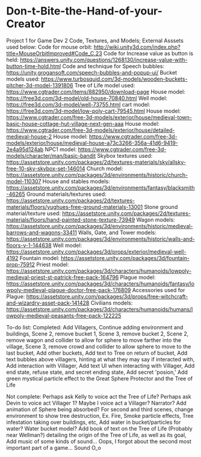 # Don-t-Bite-the-Hand-of-your-Creator
 Project 1 for Game Dev 2
 Code, Textures, and Models; External Asssets used below: 
 Code for mouse orbit: http://wiki.unity3d.com/index.php?title=MouseOrbitImproved#Code_C.23
 Code for Increase value as button is held: https://answers.unity.com/questions/1268130/increase-value-with-button-time-hold.html 
 Code and technique for Speech bubbles: https://unity.grogansoft.com/speech-bubbles-and-popup-ui/
 Bucket models used: https://www.turbosquid.com/3d-models/wooden-buckets-pitcher-3d-model-1391806 
 Tree of Life model used: https://www.cgtrader.com/items/882950/download-page
 House model: https://free3d.com/3d-model/old-house-70840.html
 Well model: https://free3d.com/3d-model/well-73755.html
 cart model: https://free3d.com/3d-model/low-poly-cart-79545.html
 House model: https://www.cgtrader.com/free-3d-models/exterior/house/medieval-town-basic-house-cottage-hut-village-next-gen-aaa
 House model: https://www.cgtrader.com/free-3d-models/exterior/house/detailed-medieval-house-2
 House model: https://www.cgtrader.com/free-3d-models/exterior/house/medieval-house-a73c3266-356a-41d6-9419-2e4a95d124ab
 NPC1 model: https://www.cgtrader.com/free-3d-models/character/man/basic-bandit
 Skybox textures used: https://assetstore.unity.com/packages/2d/textures-materials/sky/allsky-free-10-sky-skybox-set-146014 
 Church model: https://assetstore.unity.com/packages/3d/environments/historic/church-model-110307 
 House and stables models: https://assetstore.unity.com/packages/3d/environments/fantasy/blacksmith-46265 
 Ground materials/textures used: https://assetstore.unity.com/packages/2d/textures-materials/floors/yughues-free-ground-materials-13001 
 Stone ground material/texture used: https://assetstore.unity.com/packages/2d/textures-materials/floors/hand-painted-stone-texture-73949 
 Wagon models: https://assetstore.unity.com/packages/3d/environments/historic/medieval-barrows-and-wagons-33411 
 Walls, Gate, and Tower models: https://assetstore.unity.com/packages/3d/environments/historic/walls-and-floors-v-1-144638 
 Well model: https://assetstore.unity.com/packages/3d/props/exterior/medieval-well-4192 
 Fountain model: https://assetstore.unity.com/packages/3d/fountain-prop-75912 
 Priest model: https://assetstore.unity.com/packages/3d/characters/humanoids/lowpoly-medieval-priest-st-patrick-free-pack-164796 
 Plague model: https://assetstore.unity.com/packages/3d/characters/humanoids/fantasy/lowpoly-medieval-plague-doctor-free-pack-176809 
 Accessories used for Plague: https://assetstore.unity.com/packages/3d/props/free-witchcraft-and-wizardry-asset-pack-141428 
 Civilians models: https://assetstore.unity.com/packages/3d/characters/humanoids/humans/lowpoly-medieval-peasants-free-pack-122225 
 
 To-do list: 
 Completed: 
 Add Villagers, 
 Continue adding environment and buildings, 
 Scene 2, remove bucket 1, Scene 3, remove bucket 2, 
 Scene 2, remove wagon and collider to allow for sphere to move farther into the village, Scene 3, remove crowd and collider to allow sphere to move to the last bucket, 
 Add other buckets, 
 Add text to Tree on return of bucket, 
 Add text bubbles above villagers, hinting at what they may say if interacted with, 
 Add interaction with Villager, 
 Add text UI when interacting with Villager, 
 Add end state, refuse state, and secret ending state, 
 Add secret 'posion,' 
 Add green mystical particle effect to the Great Sphere Protector and the Tree of Life 
 
 Not complete: 
 Perhaps ask Kelly to voice act the Tree of Life? 
 Perhaps ask Devin to voice act Villager 1? 
 Maybe I voice act a Villager? Narrator? 
 Add animation of Sphere being absorbed? 
 For second and third scenes, change environment to show tree destruction, Ex. Fire, Smoke particle effects, Tree infestation taking over buildings, etc, 
 Add water in bucket/particles for water? Water bucket model? 
 Add book of text on the Tree of Life (Probably near Wellman?) detailing the origin of the Tree of Life, as well as its goal, 
 Add music of some kinds of sound... Oops, I forgot about the second most important part of a game... Sound O_o 
